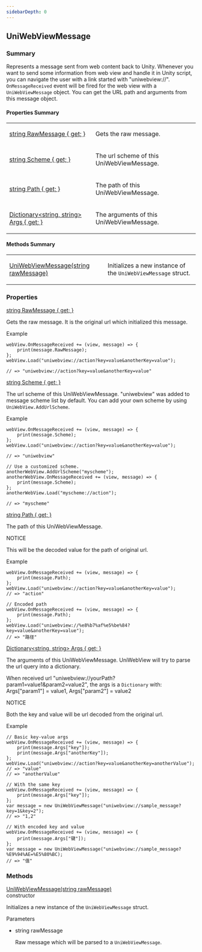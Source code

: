 ```yaml
---
sidebarDepth: 0
---
```


## UniWebViewMessage

### Summary

Represents a message sent from web content back to Unity. Whenever you want to send some information from web view and handle it in Unity script, you can navigate the user with a link started with "uniwebview://". `OnMessageReceived` event will be fired for the web view with a `UniWebViewMessage` object. You can get the URL path and arguments from this message object.

#### Properties Summary

<table>
<tr><td><div class='api-summary-heading'><a href='#rawmessage'><span class='return-type'>string</span> RawMessage { get; }</a></div></td><td><div class='simple-summary'>
<p>Gets the raw message.</p>
</div>
</td></tr><tr><td><div class='api-summary-heading'><a href='#scheme'><span class='return-type'>string</span> Scheme { get; }</a></div></td><td><div class='simple-summary'>
<p>The url scheme of this UniWebViewMessage.</p>
</div>
</td></tr><tr><td><div class='api-summary-heading'><a href='#path'><span class='return-type'>string</span> Path { get; }</a></div></td><td><div class='simple-summary'>
<p>The path of this UniWebViewMessage.</p>
</div>
</td></tr><tr><td><div class='api-summary-heading'><a href='#args'><span class='return-type'>Dictionary&lt;string, string&gt;</span> Args { get; }</a></div></td><td><div class='simple-summary'>
<p>The arguments of this UniWebViewMessage.</p>
</div>
</td></tr></table>

#### Methods Summary

<table>
<tr><td><div class='api-summary-heading'><a href='#uniwebviewmessage'><span class='return-type'></span> UniWebViewMessage(string rawMessage)</a></div></td><td><div class='simple-summary'>
<p>Initializes a new instance of the <code>UniWebViewMessage</code> struct.</p>
</div>
</td></tr></table>

### Properties

<div class='api-box property'>
  <div class="api-anchor" id='rawmessage'></div><div class='api-heading' data-id='rawmessage'><a href='#rawmessage'><span class='return-type'>string</span> RawMessage { get; }</a></div>
  <div class='api-body'>
    <div class='desc'>
      <div class='summary'>
<p>Gets the raw message. It is the original url which initialized this message.</p>
</div>
            <div class='example'>
    <p class='example-title'>Example</p>
<div class="language-csharp extra-class">
<pre class="language-csharp"><code>webView<span class="token punctuation">.</span>OnMessageReceived <span class="token operator">+=</span> <span class="token punctuation">(</span>view<span class="token punctuation">,</span> message<span class="token punctuation">)</span> <span class="token operator">=></span> <span class="token punctuation">{</span>
    <span class="token function">print</span><span class="token punctuation">(</span>message<span class="token punctuation">.</span>RawMessage<span class="token punctuation">)</span><span class="token punctuation">;</span>
<span class="token punctuation">}</span><span class="token punctuation">;</span>
webView<span class="token punctuation">.</span><span class="token function">Load</span><span class="token punctuation">(</span><span class="token string">"uniwebview://action?key=value&amp;anotherKey=value"</span><span class="token punctuation">)</span><span class="token punctuation">;</span>
<span />
<span class="token comment">// => "uniwebview://action?key=value&amp;anotherKey=value"</span>
</code></pre>
</div>
</div>
    </div>
  </div>
</div>
<div class='api-box property'>
  <div class="api-anchor" id='scheme'></div><div class='api-heading' data-id='scheme'><a href='#scheme'><span class='return-type'>string</span> Scheme { get; }</a></div>
  <div class='api-body'>
    <div class='desc'>
      <div class='summary'>
<p>The url scheme of this UniWebViewMessage. &quot;uniwebview&quot; was added to message scheme list
by default. You can add your own scheme by using <code>UniWebView.AddUrlScheme</code>.</p>
</div>
            <div class='example'>
    <p class='example-title'>Example</p>
<div class="language-csharp extra-class">
<pre class="language-csharp"><code>webView<span class="token punctuation">.</span>OnMessageReceived <span class="token operator">+=</span> <span class="token punctuation">(</span>view<span class="token punctuation">,</span> message<span class="token punctuation">)</span> <span class="token operator">=></span> <span class="token punctuation">{</span>
    <span class="token function">print</span><span class="token punctuation">(</span>message<span class="token punctuation">.</span>Scheme<span class="token punctuation">)</span><span class="token punctuation">;</span>
<span class="token punctuation">}</span><span class="token punctuation">;</span>
webView<span class="token punctuation">.</span><span class="token function">Load</span><span class="token punctuation">(</span><span class="token string">"uniwebview://action?key=value&amp;anotherKey=value"</span><span class="token punctuation">)</span><span class="token punctuation">;</span>
<span />
<span class="token comment">// => "uniwebview"</span>
<span />
<span class="token comment">// Use a customized scheme.</span>
anotherWebView<span class="token punctuation">.</span><span class="token function">AddUrlScheme</span><span class="token punctuation">(</span><span class="token string">"myscheme"</span><span class="token punctuation">)</span><span class="token punctuation">;</span>
anotherWebView<span class="token punctuation">.</span>OnMessageReceived <span class="token operator">+=</span> <span class="token punctuation">(</span>view<span class="token punctuation">,</span> message<span class="token punctuation">)</span> <span class="token operator">=></span> <span class="token punctuation">{</span>
    <span class="token function">print</span><span class="token punctuation">(</span>message<span class="token punctuation">.</span>Scheme<span class="token punctuation">)</span><span class="token punctuation">;</span>
<span class="token punctuation">}</span><span class="token punctuation">;</span>
anotherWebView<span class="token punctuation">.</span><span class="token function">Load</span><span class="token punctuation">(</span><span class="token string">"myscheme://action"</span><span class="token punctuation">)</span><span class="token punctuation">;</span>
<span />
<span class="token comment">// => "myscheme"</span>
</code></pre>
</div>
</div>
    </div>
  </div>
</div>
<div class='api-box property'>
  <div class="api-anchor" id='path'></div><div class='api-heading' data-id='path'><a href='#path'><span class='return-type'>string</span> Path { get; }</a></div>
  <div class='api-body'>
    <div class='desc'>
      <div class='summary'>
<p>The path of this UniWebViewMessage.</p>
</div>
      <div class='warning custom-block'>
  <p class="custom-block-title">NOTICE</p>
  <p>
        This will be the decoded value for the path of original url.
  </p>
</div>
      <div class='example'>
    <p class='example-title'>Example</p>
<div class="language-csharp extra-class">
<pre class="language-csharp"><code>webView<span class="token punctuation">.</span>OnMessageReceived <span class="token operator">+=</span> <span class="token punctuation">(</span>view<span class="token punctuation">,</span> message<span class="token punctuation">)</span> <span class="token operator">=></span> <span class="token punctuation">{</span>
    <span class="token function">print</span><span class="token punctuation">(</span>message<span class="token punctuation">.</span>Path<span class="token punctuation">)</span><span class="token punctuation">;</span>
<span class="token punctuation">}</span><span class="token punctuation">;</span>
webView<span class="token punctuation">.</span><span class="token function">Load</span><span class="token punctuation">(</span><span class="token string">"uniwebview://action?key=value&amp;anotherKey=value"</span><span class="token punctuation">)</span><span class="token punctuation">;</span>
<span class="token comment">// => "action"</span>
<span />
<span class="token comment">// Encoded path</span>
webView<span class="token punctuation">.</span>OnMessageReceived <span class="token operator">+=</span> <span class="token punctuation">(</span>view<span class="token punctuation">,</span> message<span class="token punctuation">)</span> <span class="token operator">=></span> <span class="token punctuation">{</span>
    <span class="token function">print</span><span class="token punctuation">(</span>message<span class="token punctuation">.</span>Path<span class="token punctuation">)</span><span class="token punctuation">;</span>
<span class="token punctuation">}</span><span class="token punctuation">;</span>
webView<span class="token punctuation">.</span><span class="token function">Load</span><span class="token punctuation">(</span><span class="token string">"uniwebview://%e8%b7%af%e5%be%84?key=value&amp;anotherKey=value"</span><span class="token punctuation">)</span><span class="token punctuation">;</span>
<span class="token comment">// => "路径"</span>
</code></pre>
</div>
</div>
    </div>
  </div>
</div>
<div class='api-box property'>
  <div class="api-anchor" id='args'></div><div class='api-heading' data-id='args'><a href='#args'><span class='return-type'>Dictionary&lt;string, string&gt;</span> Args { get; }</a></div>
  <div class='api-body'>
    <div class='desc'>
      <div class='summary'>
<p>The arguments of this UniWebViewMessage. UniWebView will try to parse the url query into 
a dictionary. </p>
<p>When received url &quot;uniwebview://yourPath?param1=value1&amp;param2=value2&quot;, 
the args is a <code>Dictionary</code> with: Args[&quot;param1&quot;] = value1, Args[&quot;param2&quot;] = value2</p>
</div>
      <div class='warning custom-block'>
  <p class="custom-block-title">NOTICE</p>
  <p>
        Both the key and value will be url decoded from the original url.
  </p>
</div>
      <div class='example'>
    <p class='example-title'>Example</p>
<div class="language-csharp extra-class">
<pre class="language-csharp"><code><span class="token comment">// Basic key-value args</span>
webView<span class="token punctuation">.</span>OnMessageReceived <span class="token operator">+=</span> <span class="token punctuation">(</span>view<span class="token punctuation">,</span> message<span class="token punctuation">)</span> <span class="token operator">=></span> <span class="token punctuation">{</span>
    <span class="token function">print</span><span class="token punctuation">(</span>message<span class="token punctuation">.</span>Args<span class="token punctuation">[</span><span class="token string">"key"</span><span class="token punctuation">]</span><span class="token punctuation">)</span><span class="token punctuation">;</span>
    <span class="token function">print</span><span class="token punctuation">(</span>message<span class="token punctuation">.</span>Args<span class="token punctuation">[</span><span class="token string">"anotherKey"</span><span class="token punctuation">]</span><span class="token punctuation">)</span><span class="token punctuation">;</span>
<span class="token punctuation">}</span><span class="token punctuation">;</span>
webView<span class="token punctuation">.</span><span class="token function">Load</span><span class="token punctuation">(</span><span class="token string">"uniwebview://action?key=value&amp;anotherKey=anotherValue"</span><span class="token punctuation">)</span><span class="token punctuation">;</span>
<span class="token comment">// => "value"</span>
<span class="token comment">// => "anotherValue"</span>
<span />
<span class="token comment">// With the same key</span>
webView<span class="token punctuation">.</span>OnMessageReceived <span class="token operator">+=</span> <span class="token punctuation">(</span>view<span class="token punctuation">,</span> message<span class="token punctuation">)</span> <span class="token operator">=></span> <span class="token punctuation">{</span>
    <span class="token function">print</span><span class="token punctuation">(</span>message<span class="token punctuation">.</span>Args<span class="token punctuation">[</span><span class="token string">"key"</span><span class="token punctuation">]</span><span class="token punctuation">)</span><span class="token punctuation">;</span>
<span class="token punctuation">}</span><span class="token punctuation">;</span>
<span class="token class-name"><span class="token keyword">var</span></span> message <span class="token operator">=</span> <span class="token keyword">new</span> <span class="token constructor-invocation class-name">UniWebViewMessage</span><span class="token punctuation">(</span><span class="token string">"uniwebview://sample_message?key=1&amp;key=2"</span><span class="token punctuation">)</span><span class="token punctuation">;</span>
<span class="token comment">// => "1,2"</span>
<span />
<span class="token comment">// With encoded key and value</span>
webView<span class="token punctuation">.</span>OnMessageReceived <span class="token operator">+=</span> <span class="token punctuation">(</span>view<span class="token punctuation">,</span> message<span class="token punctuation">)</span> <span class="token operator">=></span> <span class="token punctuation">{</span>
    <span class="token function">print</span><span class="token punctuation">(</span>message<span class="token punctuation">.</span>Args<span class="token punctuation">[</span><span class="token string">"键"</span><span class="token punctuation">]</span><span class="token punctuation">)</span><span class="token punctuation">;</span>
<span class="token punctuation">}</span><span class="token punctuation">;</span>
<span class="token class-name"><span class="token keyword">var</span></span> message <span class="token operator">=</span> <span class="token keyword">new</span> <span class="token constructor-invocation class-name">UniWebViewMessage</span><span class="token punctuation">(</span>"uniwebview<span class="token punctuation">:</span><span class="token operator">/</span><span class="token operator">/</span>sample_message<span class="token punctuation">?</span><span class="token operator">%</span>E9<span class="token operator">%</span><span class="token number">94</span><span class="token operator">%</span>AE<span class="token operator">=</span><span class="token operator">%</span>E5<span class="token operator">%</span><span class="token number">80</span><span class="token operator">%</span>BC<span class="token punctuation">)</span><span class="token punctuation">;</span>
<span class="token comment">// => "值"</span>
</code></pre>
</div>
</div>
    </div>
  </div>
</div>

### Methods

<div class='api-box method'>
  <div class="api-anchor" id='uniwebviewmessage'></div><div class='api-heading' data-id='uniwebviewmessage'><a href='#uniwebviewmessage'><span class='return-type'></span> UniWebViewMessage(string rawMessage)</a><div class='api-badge api-badge-blue'>constructor</div></div>
  <div class='api-body'>
    <div class='desc'>
      <div class='summary'>
<p>Initializes a new instance of the <code>UniWebViewMessage</code> struct.</p>
</div>
            <div class='parameters'>
<div class='section-title'>Parameters</div>
<div class='parameter-item-list'><ul>
  <li>
    <div class='parameter-item'><span class='parameter-item-type'>string</span> <span class='parameter-item-name'>rawMessage</span></div>
    <div class='parameter-item-desc'><p>Raw message which will be parsed to a <code>UniWebViewMessage</code>.</p>
</div>
  </li>
</ul></div>
</div>
                </div>
  </div>
</div>

